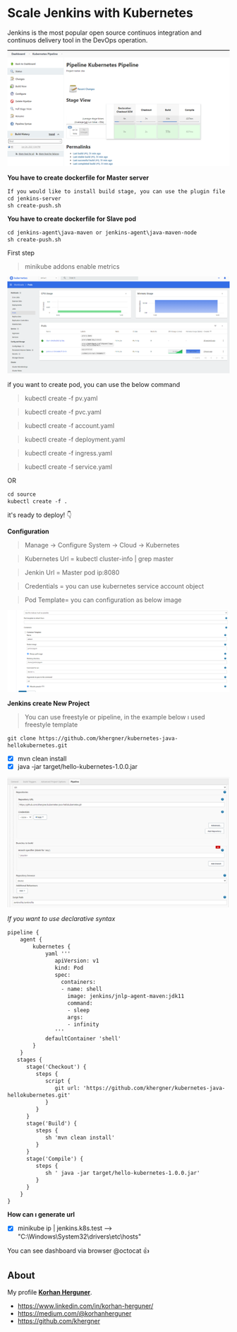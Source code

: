 # Scale Jenkins with Kubernetes 

Jenkins is the most popular open source continuos integration and continuos delivery tool in the DevOps operation.

![](images/pipeline.png)

**You have to create dockerfile for Master server**

```
If you would like to install build stage, you can use the plugin file
cd jenkins-server
sh create-push.sh
```

**You have to create dockerfile for Slave pod**

```
cd jenkins-agent\java-maven or jenkins-agent\java-maven-node
sh create-push.sh
```

First step 

> minikube addons enable metrics

![](images/cpu.png)

if you want to create pod, you can use the below command 

>kubectl create -f pv.yaml

>kubectl create -f pvc.yaml

>kubectl create -f account.yaml

>kubectl create -f deployment.yaml

>kubectl create -f ingress.yaml

>kubectl create -f service.yaml

OR

```
cd source
kubectl create -f .
```
it's ready to deploy! :point_down:

**Configuration**

>Manage -> Configure System -> Cloud -> Kubernetes

>Kubernetes Url = kubectl cluster-info | grep master

>Jenkin Url = Master pod ip:8080

>Credentials = you can use kubernetes service account object

>Pod Template=  you can configuration as below image

![](images/cloudsettings.png)

**Jenkins create New Project**

>You can use freestyle or pipeline, in the example below ı used freestyle template

```
git clone https://github.com/khergner/kubernetes-java-hellokubernetes.git
```

- [x] mvn clean install
- [x] java -jar target/hello-kubernetes-1.0.0.jar

![](images/configuration.png)

*If you want to use declarative syntax*

```
pipeline {
    agent {
        kubernetes {
            yaml '''
               apiVersion: v1
               kind: Pod
               spec:
                 containers:
                 - name: shell
                   image: jenkins/jnlp-agent-maven:jdk11
                   command:
                   - sleep
                   args:
                   - infinity
               '''
            defaultContainer 'shell'
        }
    }
   stages {
      stage('Checkout') {
         steps {
            script {
               git url: 'https://github.com/khergner/kubernetes-java-hellokubernetes.git'
            }
         }
      }
      stage('Build') {
         steps {
            sh 'mvn clean install'
         }
      }
	  stage('Compile') {
         steps {
            sh ' java -jar target/hello-kubernetes-1.0.0.jar'
         }
      }
	}
}
```

**How can ı generate url**
- [x] minikube ip | jenkins.k8s.test --> "C:\Windows\System32\drivers\etc\hosts"

You can see dashboard via browser @octocat :+1:


## About

My profile **[Korhan Herguner](https://www.linkedin.com/in/korhan-herguner/)**.

- <https://www.linkedin.com/in/korhan-herguner/>
- <https://medium.com/@korhanherguner>
- <https://github.com/khergner>
